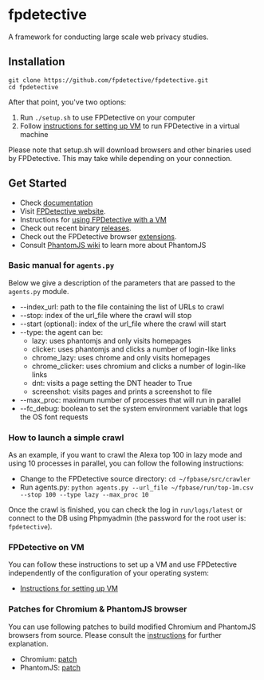 fpdetective
===========

A framework for conducting large scale web privacy studies.

## Installation

```
git clone https://github.com/fpdetective/fpdetective.git
cd fpdetective
```
After that point, you've two options: 

1. Run `./setup.sh` to use FPDetective on your computer
2. Follow [instructions for setting up VM](https://github.com/fpdetective/fpdetective/blob/master/vm/README.md)
to run FPDetective in a virtual machine

Please note that setup.sh will download browsers and other binaries used by FPDetective. 
This may take while depending on your connection.

## Get Started
* Check [documentation](https://github.com/fpdetective/fpdetective/wiki)
* Visit [FPDetective website](https://www.cosic.esat.kuleuven.be/fpdetective/).
* Instructions for [using FPDetective with a VM](https://github.com/fpdetective/fpdetective/blob/master/vm/README.md)
* Check out recent binary [releases](https://github.com/fpdetective/phantomjs/releases).
* Check out the FPDetective browser [extensions](https://github.com/fpdetective/fpdetective/tree/master/src/extensions).
* Consult [PhantomJS wiki](https://github.com/ariya/phantomjs/wiki) to learn more about PhantomJS

### Basic manual for `agents.py`
Below we give a description of the parameters that are passed to the `agents.py` module.
* --index_url: path to the file containing the list of URLs to crawl
* --stop: index of the url_file where the crawl will stop
* --start (optional): index of the url_file where the crawl will start
* --type: the agent can be:
   * lazy: uses phantomjs and only visits homepages
   * clicker: uses phantomjs and clicks a number of login-like links
   * chrome_lazy: uses chrome and only visits homepages
   * chrome_clicker: uses chromium and clicks a number of login-like links
   * dnt: visits a page setting the DNT header to True
   * screenshot: visits pages and prints a screenshot to file
* --max_proc: maximum number of processes that will run in parallel
* --fc_debug: boolean to set the system environment variable that logs the OS font requests


### How to launch a simple crawl
As an example, if you want to crawl the Alexa top 100 in lazy mode and using 10 processes in parallel, you can follow the following instructions:

* Change to the FPDetective source directory: `cd ~/fpbase/src/crawler` 
* Run agents.py: `python agents.py --url_file ~/fpbase/run/top-1m.csv --stop 100 --type lazy --max_proc 10`

Once the crawl is finished, you can check the log in `run/logs/latest` or connect to the DB using Phpmyadmin (the password for the root user is: `fpdetective`).

### FPDetective on VM
You can follow these instructions to set up a VM and use FPDetective independently of the configuration of your operating system:

* [Instructions for setting up VM](https://github.com/fpdetective/fpdetective/wiki/Instructions-for-setting-up-VM)

### Patches for Chromium & PhantomJS browser
You can use following patches to build modified Chromium and PhantomJS browsers from source. Please consult the [instructions](https://github.com/fpdetective/fpdetective/blob/master/patches/README.md) for further explanation.
 
* Chromium: [patch](https://github.com/fpdetective/fpdetective/blob/master/patches/chromium.patch)
* PhantomJS: [patch](https://github.com/fpdetective/fpdetective/blob/master/patches/phantomjs.patch)
